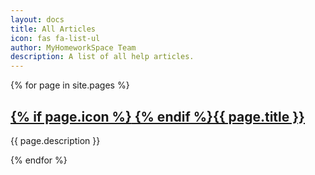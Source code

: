 ```yaml
---
layout: docs
title: All Articles
icon: fas fa-list-ul
author: MyHomeworkSpace Team
description: A list of all help articles.
---
```


{% for page in site.pages %}
  <h2><a href="{{ page.url }}">{% if page.icon %}<i class="fa-fw {{ page.icon }}"></i> {% endif %}{{ page.title }}</a></h2>
  <p>{{ page.description }}</p>
{% endfor %}